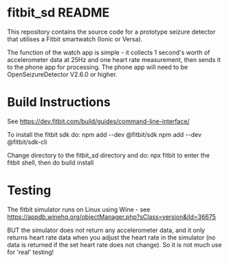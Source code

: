 fitbit_sd README
================

This repository contains the source code for a prototype seizure detector
that utilises a Fitbit smartwatch (Ionic or Versa).

The function of the watch app is simple - it collects 1 second's worth of 
accelerometer data at 25Hz and one heart rate measurement, then sends
it to the phone app for processing.
The phone app will need to be OpenSeizureDetector V2.6.0 or higher.


Build Instructions
==================

See https://dev.fitbit.com/build/guides/command-line-interface/

To install the fitbit sdk do:
	npm add --dev @fitbit/sdk
	npm add --dev @fitbit/sdk-cli

Change directory to the fitbit_sd directory and do:
	npx fitbit 
to enter the fitbit shell, then do
	build
	install

Testing
=======
The fitbit simulator runs on Linux using Wine - see https://appdb.winehq.org/objectManager.php?sClass=version&iId=36675

BUT the simulator does not return any accelerometer data, and it only returns heart rate data when you adjust the heart rate in the simulator (no data is returned if the set heart rate does not change).   So it is not much use for 'real' testing!
